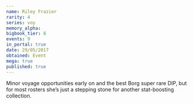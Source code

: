 ```yaml
---
name: Riley Frazier
rarity: 4
series: voy
memory_alpha:
bigbook_tier: 8
events: 9
in_portal: true
date: 29/05/2017
obtained: Event
mega: true
published: true
---
```


Minor voyage opportunities early on and the best Borg super rare DIP, but for most rosters she’s just a stepping stone for another stat-boosting collection.
